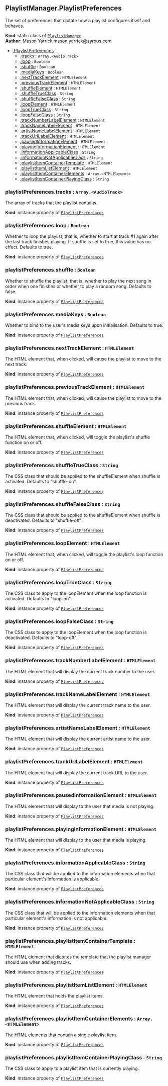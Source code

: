<a name="ZAmp.Components.PlaylistManager.PlaylistPreferences"></a>

## PlaylistManager.PlaylistPreferences
The set of preferences that dictate how a playlist configures itself and behaves.

**Kind**: static class of [<code>PlaylistManager</code>](#ZAmp.Components.PlaylistManager)  
**Author**: Mason Yarrick <mason.yarrick@zyrous.com>  

* [.PlaylistPreferences](#ZAmp.Components.PlaylistManager.PlaylistPreferences)
    * [.tracks](#ZAmp.Components.PlaylistManager.PlaylistPreferences+tracks) : <code>Array.&lt;AudioTrack&gt;</code>
    * [.loop](#ZAmp.Components.PlaylistManager.PlaylistPreferences+loop) : <code>Boolean</code>
    * [.shuffle](#ZAmp.Components.PlaylistManager.PlaylistPreferences+shuffle) : <code>Boolean</code>
    * [.mediaKeys](#ZAmp.Components.PlaylistManager.PlaylistPreferences+mediaKeys) : <code>Boolean</code>
    * [.nextTrackElement](#ZAmp.Components.PlaylistManager.PlaylistPreferences+nextTrackElement) : <code>HTMLElement</code>
    * [.previousTrackElement](#ZAmp.Components.PlaylistManager.PlaylistPreferences+previousTrackElement) : <code>HTMLElement</code>
    * [.shuffleElement](#ZAmp.Components.PlaylistManager.PlaylistPreferences+shuffleElement) : <code>HTMLElement</code>
    * [.shuffleTrueClass](#ZAmp.Components.PlaylistManager.PlaylistPreferences+shuffleTrueClass) : <code>String</code>
    * [.shuffleFalseClass](#ZAmp.Components.PlaylistManager.PlaylistPreferences+shuffleFalseClass) : <code>String</code>
    * [.loopElement](#ZAmp.Components.PlaylistManager.PlaylistPreferences+loopElement) : <code>HTMLElement</code>
    * [.loopTrueClass](#ZAmp.Components.PlaylistManager.PlaylistPreferences+loopTrueClass) : <code>String</code>
    * [.loopFalseClass](#ZAmp.Components.PlaylistManager.PlaylistPreferences+loopFalseClass) : <code>String</code>
    * [.trackNumberLabelElement](#ZAmp.Components.PlaylistManager.PlaylistPreferences+trackNumberLabelElement) : <code>HTMLElement</code>
    * [.trackNameLabelElement](#ZAmp.Components.PlaylistManager.PlaylistPreferences+trackNameLabelElement) : <code>HTMLElement</code>
    * [.artistNameLabelElement](#ZAmp.Components.PlaylistManager.PlaylistPreferences+artistNameLabelElement) : <code>HTMLElement</code>
    * [.trackUrlLabelElement](#ZAmp.Components.PlaylistManager.PlaylistPreferences+trackUrlLabelElement) : <code>HTMLElement</code>
    * [.pausedInformationElement](#ZAmp.Components.PlaylistManager.PlaylistPreferences+pausedInformationElement) : <code>HTMLElement</code>
    * [.playingInformationElement](#ZAmp.Components.PlaylistManager.PlaylistPreferences+playingInformationElement) : <code>HTMLElement</code>
    * [.informationApplicableClass](#ZAmp.Components.PlaylistManager.PlaylistPreferences+informationApplicableClass) : <code>String</code>
    * [.informationNotApplicableClass](#ZAmp.Components.PlaylistManager.PlaylistPreferences+informationNotApplicableClass) : <code>String</code>
    * [.playlistItemContainerTemplate](#ZAmp.Components.PlaylistManager.PlaylistPreferences+playlistItemContainerTemplate) : <code>HTMLElement</code>
    * [.playlistItemListElement](#ZAmp.Components.PlaylistManager.PlaylistPreferences+playlistItemListElement) : <code>HTMLElement</code>
    * [.playlistItemContainerElements](#ZAmp.Components.PlaylistManager.PlaylistPreferences+playlistItemContainerElements) : <code>Array.&lt;HTMLElement&gt;</code>
    * [.playlistItemContainerPlayingClass](#ZAmp.Components.PlaylistManager.PlaylistPreferences+playlistItemContainerPlayingClass) : <code>String</code>

<a name="ZAmp.Components.PlaylistManager.PlaylistPreferences+tracks"></a>

### playlistPreferences.tracks : <code>Array.&lt;AudioTrack&gt;</code>
The array of tracks that the playlist contains.

**Kind**: instance property of [<code>PlaylistPreferences</code>](#ZAmp.Components.PlaylistManager.PlaylistPreferences)  
<a name="ZAmp.Components.PlaylistManager.PlaylistPreferences+loop"></a>

### playlistPreferences.loop : <code>Boolean</code>
Whether to loop the playlist; that is, whether to start at track #1 again afterthe last track finishes playing. If shuffle is set to true, this value has noeffect. Defaults to true.

**Kind**: instance property of [<code>PlaylistPreferences</code>](#ZAmp.Components.PlaylistManager.PlaylistPreferences)  
<a name="ZAmp.Components.PlaylistManager.PlaylistPreferences+shuffle"></a>

### playlistPreferences.shuffle : <code>Boolean</code>
Whether to shuffle the playlist; that is, whether to play the next song in orderwhen one finishes or whether to play a random song. Defaults to false.

**Kind**: instance property of [<code>PlaylistPreferences</code>](#ZAmp.Components.PlaylistManager.PlaylistPreferences)  
<a name="ZAmp.Components.PlaylistManager.PlaylistPreferences+mediaKeys"></a>

### playlistPreferences.mediaKeys : <code>Boolean</code>
Whether to bind to the user's media keys upon initialisation. Defaults to true.

**Kind**: instance property of [<code>PlaylistPreferences</code>](#ZAmp.Components.PlaylistManager.PlaylistPreferences)  
<a name="ZAmp.Components.PlaylistManager.PlaylistPreferences+nextTrackElement"></a>

### playlistPreferences.nextTrackElement : <code>HTMLElement</code>
The HTML element that, when clicked, will cause the playlist to move to the nexttrack.

**Kind**: instance property of [<code>PlaylistPreferences</code>](#ZAmp.Components.PlaylistManager.PlaylistPreferences)  
<a name="ZAmp.Components.PlaylistManager.PlaylistPreferences+previousTrackElement"></a>

### playlistPreferences.previousTrackElement : <code>HTMLElement</code>
The HTML element that, when clicked, will cause the playlist to move to the previoustrack.

**Kind**: instance property of [<code>PlaylistPreferences</code>](#ZAmp.Components.PlaylistManager.PlaylistPreferences)  
<a name="ZAmp.Components.PlaylistManager.PlaylistPreferences+shuffleElement"></a>

### playlistPreferences.shuffleElement : <code>HTMLElement</code>
The HTML element that, when clicked, will toggle the playlist's shuffle function onor off.

**Kind**: instance property of [<code>PlaylistPreferences</code>](#ZAmp.Components.PlaylistManager.PlaylistPreferences)  
<a name="ZAmp.Components.PlaylistManager.PlaylistPreferences+shuffleTrueClass"></a>

### playlistPreferences.shuffleTrueClass : <code>String</code>
The CSS class that should be applied to the shuffleElement when shuffle is activated.Defaults to "shuffle-on".

**Kind**: instance property of [<code>PlaylistPreferences</code>](#ZAmp.Components.PlaylistManager.PlaylistPreferences)  
<a name="ZAmp.Components.PlaylistManager.PlaylistPreferences+shuffleFalseClass"></a>

### playlistPreferences.shuffleFalseClass : <code>String</code>
The CSS class that should be applied to the shuffleElement when shuffle is deactivated.Defaults to "shuffle-off".

**Kind**: instance property of [<code>PlaylistPreferences</code>](#ZAmp.Components.PlaylistManager.PlaylistPreferences)  
<a name="ZAmp.Components.PlaylistManager.PlaylistPreferences+loopElement"></a>

### playlistPreferences.loopElement : <code>HTMLElement</code>
The HTML element that, when clicked, will toggle the playlist's loop function on or off.

**Kind**: instance property of [<code>PlaylistPreferences</code>](#ZAmp.Components.PlaylistManager.PlaylistPreferences)  
<a name="ZAmp.Components.PlaylistManager.PlaylistPreferences+loopTrueClass"></a>

### playlistPreferences.loopTrueClass : <code>String</code>
The CSS class to apply to the loopElement when the loop function is activated. Defaults to"loop-on".

**Kind**: instance property of [<code>PlaylistPreferences</code>](#ZAmp.Components.PlaylistManager.PlaylistPreferences)  
<a name="ZAmp.Components.PlaylistManager.PlaylistPreferences+loopFalseClass"></a>

### playlistPreferences.loopFalseClass : <code>String</code>
The CSS class to apply to the loopElement when the loop function is deactivated. Defaults to"loop-off".

**Kind**: instance property of [<code>PlaylistPreferences</code>](#ZAmp.Components.PlaylistManager.PlaylistPreferences)  
<a name="ZAmp.Components.PlaylistManager.PlaylistPreferences+trackNumberLabelElement"></a>

### playlistPreferences.trackNumberLabelElement : <code>HTMLElement</code>
The HTML element that will display the current track number to the user.

**Kind**: instance property of [<code>PlaylistPreferences</code>](#ZAmp.Components.PlaylistManager.PlaylistPreferences)  
<a name="ZAmp.Components.PlaylistManager.PlaylistPreferences+trackNameLabelElement"></a>

### playlistPreferences.trackNameLabelElement : <code>HTMLElement</code>
The HTML element that will display the current track name to the user.

**Kind**: instance property of [<code>PlaylistPreferences</code>](#ZAmp.Components.PlaylistManager.PlaylistPreferences)  
<a name="ZAmp.Components.PlaylistManager.PlaylistPreferences+artistNameLabelElement"></a>

### playlistPreferences.artistNameLabelElement : <code>HTMLElement</code>
The HTML element that will display the current artist name to the user.

**Kind**: instance property of [<code>PlaylistPreferences</code>](#ZAmp.Components.PlaylistManager.PlaylistPreferences)  
<a name="ZAmp.Components.PlaylistManager.PlaylistPreferences+trackUrlLabelElement"></a>

### playlistPreferences.trackUrlLabelElement : <code>HTMLElement</code>
The HTML element that will display the current track URL to the user.

**Kind**: instance property of [<code>PlaylistPreferences</code>](#ZAmp.Components.PlaylistManager.PlaylistPreferences)  
<a name="ZAmp.Components.PlaylistManager.PlaylistPreferences+pausedInformationElement"></a>

### playlistPreferences.pausedInformationElement : <code>HTMLElement</code>
The HTML element that will display to the user that media is not playing.

**Kind**: instance property of [<code>PlaylistPreferences</code>](#ZAmp.Components.PlaylistManager.PlaylistPreferences)  
<a name="ZAmp.Components.PlaylistManager.PlaylistPreferences+playingInformationElement"></a>

### playlistPreferences.playingInformationElement : <code>HTMLElement</code>
The HTML element that will display to the user that media is playing.

**Kind**: instance property of [<code>PlaylistPreferences</code>](#ZAmp.Components.PlaylistManager.PlaylistPreferences)  
<a name="ZAmp.Components.PlaylistManager.PlaylistPreferences+informationApplicableClass"></a>

### playlistPreferences.informationApplicableClass : <code>String</code>
The CSS class that will be applied to the information elements when that particularelement's information is applicable.

**Kind**: instance property of [<code>PlaylistPreferences</code>](#ZAmp.Components.PlaylistManager.PlaylistPreferences)  
<a name="ZAmp.Components.PlaylistManager.PlaylistPreferences+informationNotApplicableClass"></a>

### playlistPreferences.informationNotApplicableClass : <code>String</code>
The CSS class that will be applied to the information elements when that particularelement's information is not applicable.

**Kind**: instance property of [<code>PlaylistPreferences</code>](#ZAmp.Components.PlaylistManager.PlaylistPreferences)  
<a name="ZAmp.Components.PlaylistManager.PlaylistPreferences+playlistItemContainerTemplate"></a>

### playlistPreferences.playlistItemContainerTemplate : <code>HTMLElement</code>
The HTML element that dictates the template that the playlist manager should usewhen adding tracks.

**Kind**: instance property of [<code>PlaylistPreferences</code>](#ZAmp.Components.PlaylistManager.PlaylistPreferences)  
<a name="ZAmp.Components.PlaylistManager.PlaylistPreferences+playlistItemListElement"></a>

### playlistPreferences.playlistItemListElement : <code>HTMLElement</code>
The HTML element that holds the playlist items.

**Kind**: instance property of [<code>PlaylistPreferences</code>](#ZAmp.Components.PlaylistManager.PlaylistPreferences)  
<a name="ZAmp.Components.PlaylistManager.PlaylistPreferences+playlistItemContainerElements"></a>

### playlistPreferences.playlistItemContainerElements : <code>Array.&lt;HTMLElement&gt;</code>
The HTML elements that contain a single playlist item.

**Kind**: instance property of [<code>PlaylistPreferences</code>](#ZAmp.Components.PlaylistManager.PlaylistPreferences)  
<a name="ZAmp.Components.PlaylistManager.PlaylistPreferences+playlistItemContainerPlayingClass"></a>

### playlistPreferences.playlistItemContainerPlayingClass : <code>String</code>
The CSS class to apply to a playlist item that is currently playing.

**Kind**: instance property of [<code>PlaylistPreferences</code>](#ZAmp.Components.PlaylistManager.PlaylistPreferences)  

